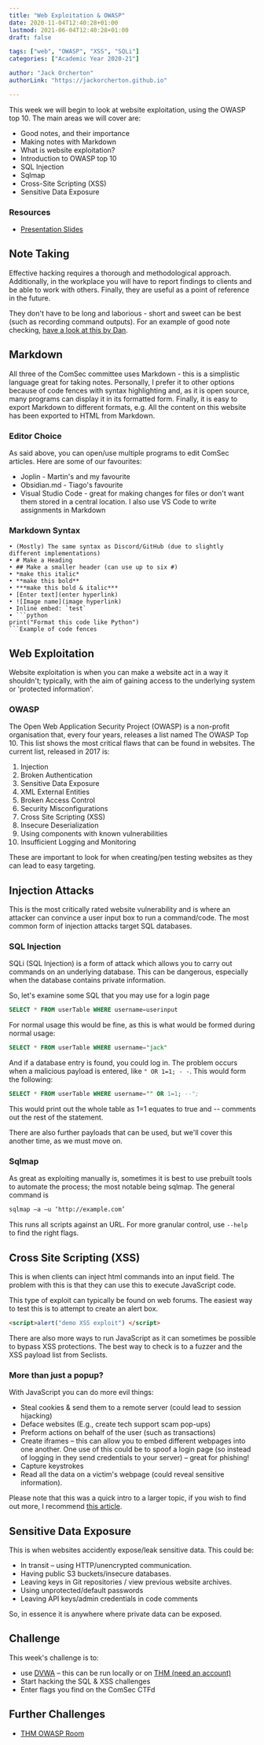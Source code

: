 ```yaml
---
title: "Web Exploitation & OWASP"
date: 2020-11-04T12:40:28+01:00
lastmod: 2021-06-04T12:40:28+01:00
draft: false

tags: ["web", "OWASP", "XSS", "SQLi"]
categories: ["Academic Year 2020-21"]

author: "Jack Orcherton" 
authorLink: "https://jackorcherton.github.io"

---
```


This week we will begin to look at website exploitation, using the OWASP top 10. The main areas we will cover are:
- Good notes, and their importance 
- Making notes with Markdown
- What is website exploitation?
- Introduction to OWASP top 10
- SQL Injection
- Sqlmap
- Cross-Site Scripting (XSS)
- Sensitive Data Exposure

### Resources 
- [Presentation Slides](webExploit.pdf)

## Note Taking
Effective hacking requires a thorough and methodological approach. Additionally, in the workplace you will have to report findings to clients and be able to work with others. Finally, they are useful as a point of reference in the future.

They don't have to be long and laborious - short and sweet can be best (such as recording command outputs). For an example of good note checking, [have a look at this by Dan](https://github.coventry.ac.uk/CUEH/DansALLNotes).

## Markdown
All three of the ComSec committee uses Markdown - this is a simplistic language great for taking notes. Personally, I prefer it to other options because of code fences with syntax highlighting and, as it is open source, many programs can display it in its formatted form. Finally, it is easy to export Markdown to different formats, e.g. All the content on this website has been exported to HTML from Markdown.

### Editor Choice
As said above, you can open/use multiple programs to edit ComSec articles. Here are some of our favourites:
- Joplin - Martin's and my favourite 
- Obsidian.md - Tiago's favourite 
- Visual Studio Code - great for making changes for files or don't want them stored in a central location. I also use VS Code to write assignments in Markdown

### Markdown Syntax

```
• (Mostly) The same syntax as Discord/GitHub (due to slightly different implementations)
• # Make a Heading
• ## Make a smaller header (can use up to six #)
• *make this italic*
• **make this bold**
• ***make this bold & italic***
• [Enter text](enter hyperlink)
• ![Image name](image hyperlink)
• Inline embed: `test`
• ```python 
print("Format this code like Python")
```Example of code fences
```



## Web Exploitation 
Website exploitation is when you can make a website act in a way it shouldn't; typically, with the aim of gaining access to the underlying system or 'protected information'.

### OWASP
The Open Web Application Security Project (OWASP) is a non-profit organisation that, every four years, releases a list named The OWASP Top 10.  This list shows the most critical flaws that can be found in websites. The current list, released in 2017 is:

1) Injection
2) Broken Authentication
3) Sensitive Data Exposure
4) XML External Entities
5) Broken Access Control
6) Security Misconfigurations
7) Cross Site Scripting (XSS)
8) Insecure Deserialization
9) Using components with known vulnerabilities
10) Insufficient Logging and Monitoring

These are important to look for when creating/pen testing websites as they can lead to easy targeting.

## Injection Attacks
This is the most critically rated website vulnerability and is where an attacker can convince a user input box to run a command/code. The most common form of injection attacks target SQL databases.

### SQL Injection
SQLi (SQL Injection) is a form of attack which allows you to carry out commands on an underlying database. This can be dangerous, especially when the database contains private information.

So, let's examine some SQL that you may use for a login page

```SQL
SELECT * FROM userTable WHERE username=userinput
```

For normal usage this would be fine, as this is what would be formed during normal usage:

```SQL
SELECT * FROM userTable WHERE username="jack" 
```

And if a database entry is found, you could log in. The problem occurs when a malicious payload is entered, like `" OR 1=1; - -`. This would form the following:

```SQL
SELECT * FROM userTable WHERE username="" OR 1=1; --";
```

This would print out the whole table as 1=1 equates to true and -- comments out the rest of the statement.

There are also further payloads that can be used, but we'll cover this another time, as we must move on.

### Sqlmap
As great as exploiting manually is, sometimes it is best to use prebuilt tools to automate the process; the most notable being sqlmap. The general command is

```sh
sqlmap –a –u ‘http://example.com’
```

This runs all scripts against an URL. For more granular control, use `--help ` to find the right flags.

## Cross Site Scripting (XSS)
This is when clients can inject html commands into an input field. The problem with this is that they can use this to execute JavaScript code. 

This type of exploit can typically be found on web forums. The easiest way to test this is to attempt to create an alert box.

```html
<script>alert("demo XSS exploit") </script>
```

There are also more ways to run JavaScript as it can sometimes be possible to bypass XSS protections. The best way to check is to a fuzzer and the XSS payload list from Seclists.

### More than just a popup?
With JavaScript you can do more evil things:
- Steal cookies & send them to a remote server (could lead to session hijacking)
- Deface websites (E.g., create tech support scam pop-ups)
- Preform actions on behalf of the user (such as transactions)
- Create iframes – this can allow you to embed different webpages into one
another. One use of this could be to spoof a login page (so instead of logging in they send credentials to your server) – great for phishing!
- Capture keystrokes
- Read all the data on a victim's webpage (could reveal sensitive information).

Please note that this was a quick intro to a larger topic, if you wish to find out more, I recommend [this article](https://pentest-tools.com/blog/xss-attacks-practical-scenarios/).

## Sensitive Data Exposure
This is when websites accidently expose/leak sensitive data. This could be:
- In transit – using HTTP/unencrypted communication. 
- Having public S3 buckets/insecure databases. 
- Leaving keys in Git repositories / view previous website archives. 
- Using unprotected/default passwords
- Leaving API keys/admin credentials in code comments

So, in essence it is anywhere where private data can be exposed.

## Challenge
This week's challenge is to:

- use [DVWA](https://dvwa.co.uk/) – this can be run locally or on [THM (need an account)](https://tryhackme.com/room/dvwa) 
- Start hacking the SQL & XSS challenges
- Enter flags you find on the ComSec CTFd

## Further Challenges

- [THM OWASP Room](https://tryhackme.com/room/owasptop10)
